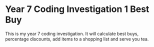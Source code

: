 # Year 7 Coding Investigation 1 Best Buy
This is my year 7 coding investigation. It will calculate best buys, percentage discounts, add items to a shopping list and serve you tea.
